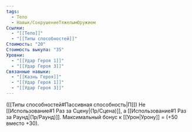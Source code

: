 ```yaml
---
tags:
  - Тело
  - Навык/СокрушениеТяжелымОружием
Ссылки:
  - "[[Тело]]"
  - "[[Типы способностей]]"
Стоимость: "20"
Стоимость выкупа: "35"
Уровни:
  - "[[Удар Героя 1]]"
  - "[[Удар Героя 3]]"
Связанные навыки:
  - "[[Казнь Героя]]"
  - "[[Удар Героя 1]]"
  - "[[Удар Героя 3]]"
---
```

([[Типы способностей#Пассивная способность|П]]) Не [[Использование#1 Раз за Сцену|(1р/Сцена)]], а [[Использование#1 Раз за Раунд|(1р/Раунд)]].
Максимальный бонус к [[Урон|Урону]] = (+50 вместо +30).
